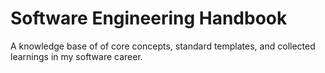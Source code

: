 # Software Engineering Handbook

A knowledge base of of core concepts, standard templates, and collected learnings in my software career.
